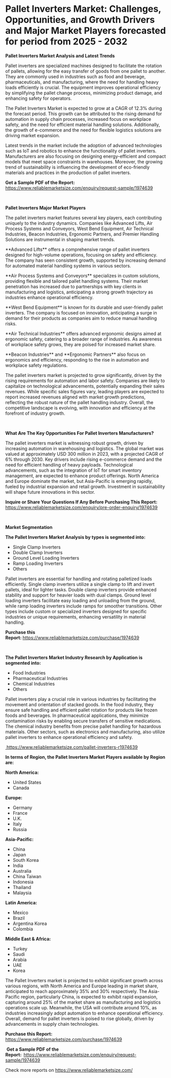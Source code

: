 <p><h1>Pallet Inverters Market: Challenges, Opportunities, and Growth Drivers and Major Market Players forecasted for period from 2025 - 2032</h1></p><p><strong>Pallet Inverters Market Analysis and Latest Trends</strong></p>
<p><p>Pallet inverters are specialized machines designed to facilitate the rotation of pallets, allowing for the easy transfer of goods from one pallet to another. They are commonly used in industries such as food and beverage, pharmaceuticals, and manufacturing, where the need for handling heavy loads efficiently is crucial. The equipment improves operational efficiency by simplifying the pallet change process, minimizing product damage, and enhancing safety for operators.</p><p>The Pallet Inverters Market is expected to grow at a CAGR of 12.3% during the forecast period. This growth can be attributed to the rising demand for automation in supply chain processes, increased focus on workplace safety, and the need for efficient material handling solutions. Additionally, the growth of e-commerce and the need for flexible logistics solutions are driving market expansion.</p><p>Latest trends in the market include the adoption of advanced technologies such as IoT and robotics to enhance the functionality of pallet inverters. Manufacturers are also focusing on designing energy-efficient and compact models that meet space constraints in warehouses. Moreover, the growing trend of sustainability is influencing the development of eco-friendly materials and practices in the production of pallet inverters.</p></p>
<p><strong>Get a Sample PDF of the Report:&nbsp;</strong> <a href="https://www.reliablemarketsize.com/enquiry/request-sample/1974639?utm_campaign=3168&utm_medium=2&utm_source=Github&utm_content=ia&utm_term=08042025&utm_id=pallet-inverters">https://www.reliablemarketsize.com/enquiry/request-sample/1974639</a></p>
<p>&nbsp;</p>
<p><strong>Pallet Inverters Major Market Players</strong></p>
<p><p>The pallet inverters market features several key players, each contributing uniquely to the industry dynamics. Companies like Advanced Lifts, Air Process Systems and Conveyors, West Bend Equipment, Air Technical Industries, Beacon Industries, Ergonomic Partners, and Premier Handling Solutions are instrumental in shaping market trends.</p><p>**Advanced Lifts** offers a comprehensive range of pallet inverters designed for high-volume operations, focusing on safety and efficiency. The company has seen consistent growth, supported by increasing demand for automated material handling systems in various sectors. </p><p>**Air Process Systems and Conveyors** specializes in custom solutions, providing flexible and tailored pallet handling systems. Their market penetration has increased due to partnerships with key clients in manufacturing and logistics, anticipating a strong growth trajectory as industries enhance operational efficiency.</p><p>**West Bend Equipment** is known for its durable and user-friendly pallet inverters. The company is focused on innovation, anticipating a surge in demand for their products as companies aim to reduce manual handling risks. </p><p>**Air Technical Industries** offers advanced ergonomic designs aimed at ergonomic safety, catering to a broader range of industries. As awareness of workplace safety grows, they are poised for increased market share.</p><p>**Beacon Industries** and **Ergonomic Partners** also focus on ergonomics and efficiency, responding to the rise in automation and workplace safety regulations.</p><p>The pallet inverters market is projected to grow significantly, driven by the rising requirements for automation and labor safety. Companies are likely to capitalize on technological advancements, potentially expanding their sales revenues. While specific sales figures vary, leading players are expected to report increased revenues aligned with market growth predictions, reflecting the robust nature of the pallet handling industry. Overall, the competitive landscape is evolving, with innovation and efficiency at the forefront of industry growth.</p></p>
<p>&nbsp;</p>
<p><strong>What Are The Key Opportunities For Pallet Inverters Manufacturers?</strong></p>
<p><p>The pallet inverters market is witnessing robust growth, driven by increasing automation in warehousing and logistics. The global market was valued at approximately USD 300 million in 2023, with a projected CAGR of 6% through 2030. Key drivers include rising e-commerce demand and the need for efficient handling of heavy payloads. Technological advancements, such as the integration of IoT for smart inventory management, are expected to enhance product offerings. North America and Europe dominate the market, but Asia-Pacific is emerging rapidly, fueled by industrial expansion and retail growth. Investment in sustainability will shape future innovations in this sector.</p></p>
<p><strong>Inquire or Share Your Questions If Any Before Purchasing This Report:</strong> <a href="https://www.reliablemarketsize.com/enquiry/pre-order-enquiry/1974639?utm_campaign=3168&utm_medium=2&utm_source=Github&utm_content=ia&utm_term=08042025&utm_id=pallet-inverters">https://www.reliablemarketsize.com/enquiry/pre-order-enquiry/1974639</a></p>
<p>&nbsp;</p>
<p><strong>Market Segmentation</strong></p>
<p><strong>The Pallet Inverters Market Analysis by types is segmented into:</strong></p>
<p><ul><li>Single Clamp Inverters</li><li>Double Clamp Inverters</li><li>Ground Level Loading Inverters</li><li>Ramp Loading Inverters</li><li>Others</li></ul></p>
<p><p>Pallet inverters are essential for handling and rotating palletized loads efficiently. Single clamp inverters utilize a single clamp to lift and invert pallets, ideal for lighter tasks. Double clamp inverters provide enhanced stability and support for heavier loads with dual clamps. Ground level loading inverters facilitate easy loading and unloading from the ground, while ramp loading inverters include ramps for smoother transitions. Other types include custom or specialized inverters designed for specific industries or unique requirements, enhancing versatility in material handling.</p></p>
<p><strong>Purchase this Report:&nbsp;</strong><a href="https://www.reliablemarketsize.com/purchase/1974639?utm_campaign=3168&utm_medium=2&utm_source=Github&utm_content=ia&utm_term=08042025&utm_id=pallet-inverters">https://www.reliablemarketsize.com/purchase/1974639</a></p>
<p>&nbsp;</p>
<p><strong>The Pallet Inverters Market Industry Research by Application is segmented into:</strong></p>
<p><ul><li>Food Industries</li><li>Pharmaceutical Industries</li><li>Chemical Industries</li><li>Others</li></ul></p>
<p><p>Pallet inverters play a crucial role in various industries by facilitating the movement and orientation of stacked goods. In the food industry, they ensure safe handling and efficient pallet rotation for products like frozen foods and beverages. In pharmaceutical applications, they minimize contamination risks by enabling secure transfers of sensitive medications. The chemical industry benefits from precise pallet handling for hazardous materials. Other sectors, such as electronics and manufacturing, also utilize pallet inverters to enhance operational efficiency and safety.</p></p>
<p><a href="https://www.reliablemarketsize.com/pallet-inverters-r1974639?utm_campaign=3168&utm_medium=2&utm_source=Github&utm_content=ia&utm_term=08042025&utm_id=pallet-inverters">&nbsp;https://www.reliablemarketsize.com/pallet-inverters-r1974639</a></p>
<p><strong>In terms of Region, the Pallet Inverters Market Players available by Region are:</strong></p>
<p>
    <p> <strong> North America: </strong>
        <ul>
            <li>United States</li>
            <li>Canada</li>
        </ul>
        </p> 
    <p> <strong> Europe: </strong>
        <ul>
            <li>Germany</li>
            <li>France</li>
            <li>U.K.</li>
            <li>Italy</li>
            <li>Russia</li>
        </ul>
        </p> 
    <p> <strong> Asia-Pacific: </strong>
        <ul>
            <li>China</li>
            <li>Japan</li>
            <li>South Korea</li>
            <li>India</li>
            <li>Australia</li>
            <li>China Taiwan</li>
            <li>Indonesia</li>
            <li>Thailand</li>
            <li>Malaysia</li>
        </ul>
        </p> 
    <p> <strong> Latin America: </strong>
        <ul>
            <li>Mexico</li>
            <li>Brazil</li>
            <li>Argentina Korea</li>
            <li>Colombia</li>
        </ul>
        </p> 
    <p> <strong> Middle East & Africa: </strong>
        <ul>
            <li>Turkey</li>
            <li>Saudi</li>
            <li>Arabia</li>
            <li>UAE</li>
            <li>Korea</li>
        </ul>
    </p>
    </p>
<p><p>The Pallet Inverters market is projected to exhibit significant growth across various regions, with North America and Europe leading in market share, anticipated to reach approximately 35% and 30% respectively. The Asia-Pacific region, particularly China, is expected to exhibit rapid expansion, capturing around 25% of the market share as manufacturing and logistics operations scale up. Meanwhile, the USA will contribute around 10%, as industries increasingly adopt automation to enhance operational efficiency. Overall, demand for pallet inverters is poised to rise globally, driven by advancements in supply chain technologies.</p></p>
<p><strong>Purchase this Report: </strong><a href="https://www.reliablemarketsize.com/purchase/1974639?utm_campaign=3168&utm_medium=2&utm_source=Github&utm_content=ia&utm_term=08042025&utm_id=pallet-inverters">https://www.reliablemarketsize.com/purchase/1974639</a></p>
<p>&nbsp;<strong>Get a Sample PDF of the Report:&nbsp;&nbsp;</strong><a href="https://www.reliablemarketsize.com/enquiry/request-sample/1974639?utm_campaign=3168&utm_medium=2&utm_source=Github&utm_content=ia&utm_term=08042025&utm_id=pallet-inverters">https://www.reliablemarketsize.com/enquiry/request-sample/1974639</a></p>
<p><strong></strong></p>
<p>Check more reports on <a href="https://www.reliablemarketsize.com/?utm_campaign=3168&utm_medium=2&utm_source=Github&utm_content=ia&utm_term=08042025&utm_id=pallet-inverters">https://www.reliablemarketsize.com/</a></p>